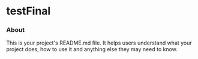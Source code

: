 testFinal
=========

### About

This is your project's README.md file. It helps users understand what your
project does, how to use it and anything else they may need to know.